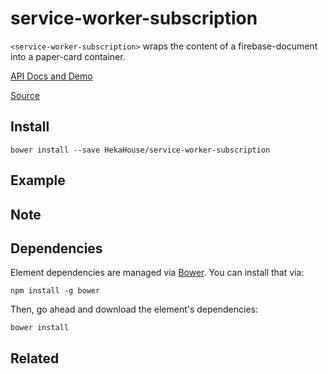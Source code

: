 # service-worker-subscription

`<service-worker-subscription>` wraps the content of a firebase-document into a paper-card container.

[API Docs and Demo](https://heka-house-polymer-demos.firebaseapp.com/)

[Source](http://github.com/hekahouse/service-worker-subscription/)


## Install

    bower install --save HekaHouse/service-worker-subscription

## Example


## Note


## Dependencies

Element dependencies are managed via [Bower](http://bower.io/). You can
install that via:

    npm install -g bower

Then, go ahead and download the element's dependencies:

    bower install

## Related
